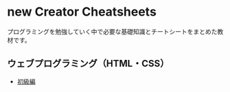 # new Creator Cheatsheets
プログラミングを勉強していく中で必要な基礎知識とチートシートをまとめた教材です。
## ウェブプログラミング（HTML・CSS）
- [初級編](/Web-Programming/Elementary/index.html)
